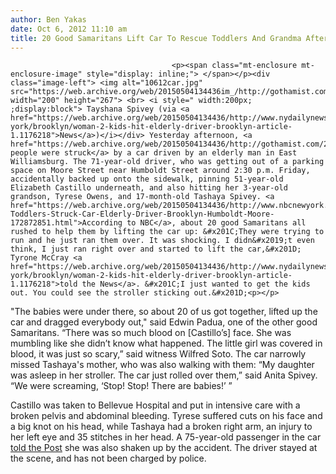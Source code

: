 ```yaml
---
author: Ben Yakas
date: Oct 6, 2012 11:10 am
title: 20 Good Samaritans Lift Car To Rescue Toddlers And Grandma After Brooklyn Accident
---
```


	
										<p><span class="mt-enclosure mt-enclosure-image" style="display: inline;"> </span></p><div class="image-left"> <img alt="10612car.jpg" src="https://web.archive.org/web/20150504134436im_/http://gothamist.com/attachments/byakas/10612car.jpg" width="200" height="267"> <br> <i style=" width:200px; ;display:block"> Tayshana Spivey (via <a href="https://web.archive.org/web/20150504134436/http://www.nydailynews.com/new-york/brooklyn/woman-2-kids-hit-elderly-driver-brooklyn-article-1.1176218">News</a>)</i></div> Yesterday afternoon, <a href="https://web.archive.org/web/20150504134436/http://gothamist.com/2012/10/05/three_people_including_two_children.php">three people were struck</a> by a car driven by an elderly man in East Williamsburg. The 71-year-old driver, who was getting out of a parking space on Moore Street near Humboldt Street around 2:30 p.m. Friday, accidentally backed up onto the sidewalk, pinning 51-year-old Elizabeth Castillo underneath, and also hitting her 3-year-old grandson, Tyrese Owens, and 17-month-old Tashaya Spivey. <a href="https://web.archive.org/web/20150504134436/http://www.nbcnewyork.com/news/local/Woman-Toddlers-Struck-Car-Elderly-Driver-Brooklyn-Humboldt-Moore-172872851.html">According to NBC</a>, about 20 good Samaritans all rushed to help them by lifting the car up: &#x201C;They were trying to run and he just ran them over. It was shocking. I didn&#x2019;t even think, I just ran right over and started to lift the car,&#x201D; Tyrone McCray <a href="https://web.archive.org/web/20150504134436/http://www.nydailynews.com/new-york/brooklyn/woman-2-kids-hit-elderly-driver-brooklyn-article-1.1176218">told the News</a>. &#x201C;I just wanted to get the kids out. You could see the stroller sticking out.&#x201D;<p></p>

<p>&quot;The babies were under there, so about 20 of us got together, lifted up the car and dragged everybody out,&quot; said Edwin Padua, one of the other good Samaritans. &#x201C;There was so much blood on [Castillo&#x2019;s] face. She was mumbling like she didn&#x2019;t know what happened. The little girl was covered in blood, it was just so scary,&#x201D; said witness Wilfred Soto. The car narrowly missed Tashaya&apos;s mother, who was also walking with them: &#x201C;My daughter was asleep in her stroller. The car just rolled over them,&#x201D; said Anita Spivey. &#x201C;We were screaming, &#x2018;Stop! Stop! There are babies!&#x2019; &#x201D;</p>

<p>Castillo was taken to Bellevue Hospital and put in intensive care with a broken pelvis and abdominal bleeding. Tyrese suffered cuts on his face and a big knot on his head, while Tashaya had a broken right arm, an injury to her left eye and 35 stitches in her head. A 75-year-old passenger in the car <a href="https://web.archive.org/web/20150504134436/http://www.nypost.com/p/news/local/brooklyn/crushing_backup_UQYkouo3boNDqe1db3qC3J">told the Post</a> she was also shaken up by the accident. The driver stayed at the scene, and has not been charged by police.</p>					
										
									
				
